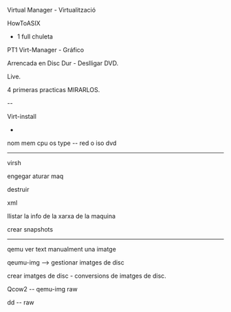 Virtual Manager - Virtualització

HowToASIX

- 1 full chuleta

PT1 Virt-Manager - Gráfico

Arrencada en Disc Dur - Deslligar DVD.

Live.

4 primeras practicas MIRARLOS.

--

Virt-install

-

nom mem cpu os type -- red o iso dvd

----

virsh

engegar aturar maq

destruir

xml

llistar la info de la xarxa de la maquina

crear snapshots

----

qemu ver text manualment una imatge

qeumu-img --> gestionar imatges de disc

crear imatges de disc - conversions de imatges de disc.

Qcow2 -- qemu-img
raw


dd -- raw